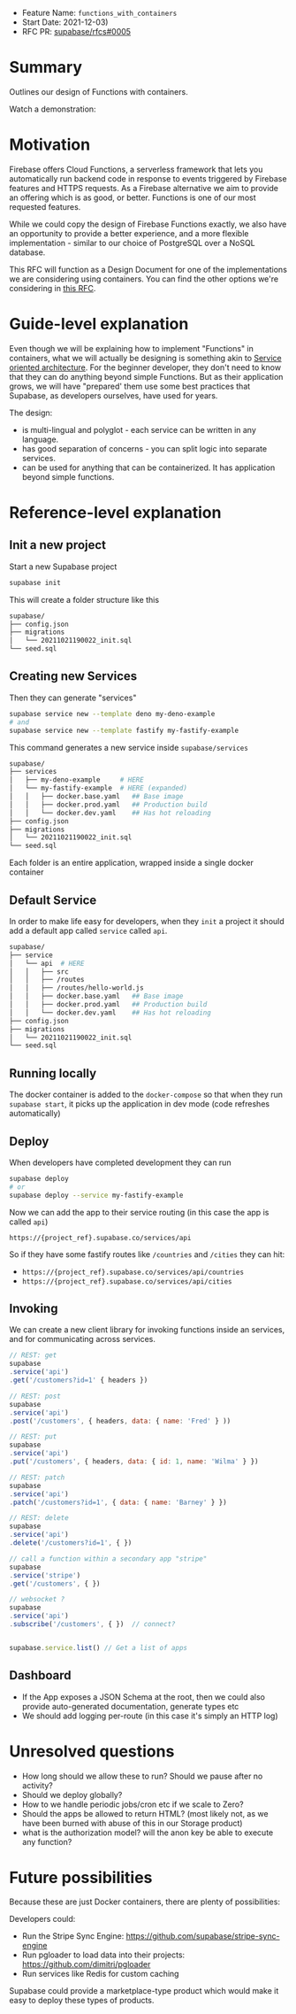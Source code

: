 - Feature Name: `functions_with_containers`
- Start Date: 2021-12-03)
- RFC PR: [supabase/rfcs#0005](https://github.com/supabase/rfcs/pull/0005)

# Summary
[summary]: #summary

Outlines our design of Functions with containers.

Watch a demonstration:

# Motivation
[motivation]: #motivation

Firebase offers Cloud Functions, a serverless framework that lets you automatically run backend code in response to events triggered by Firebase features and HTTPS requests. As a Firebase alternative we aim to provide an offering which is as good, or better. Functions is one of our most requested features.

While we could copy the design of Firebase Functions exactly, we also have an opportunity to provide a better experience, and a more flexible implementation - similar to our choice of PostgreSQL over a NoSQL database.

This RFC will function as a Design Document for one of the implementations we are considering using containers. You can find the other options we're considering in [this RFC](https://github.com/supabase/rfcs/blob/rfc/functions/rfc/0004-functions.md).

# Guide-level explanation
[guide-level-explanation]: #guide-level-explanation

Even though we will be explaining how to implement "Functions" in containers, what we will actually be designing is something akin to [Service oriented architecture](https://en.wikipedia.org/wiki/Service-oriented_architecture). For the beginner developer, they don't need to know that they can do anything beyond simple Functions. But as their application grows, we will have "prepared' them use some best practices that Supabase, as developers ourselves, have used for years.

The design:

- is multi-lingual and polyglot - each service can be written in any language.
- has good separation of concerns - you can split logic into separate services.
- can be used for anything that can be containerized. It has application beyond simple functions.


# Reference-level explanation
[reference-level-explanation]: #reference-level-explanation

## Init a new project

Start a new Supabase project

```bash
supabase init
```

This will create a folder structure like this

```bash
supabase/
├── config.json
├── migrations
│   └── 20211021190022_init.sql
└── seed.sql
```

## Creating new Services

Then they can generate "services"

```bash
supabase service new --template deno my-deno-example
# and
supabase service new --template fastify my-fastify-example
```

This command generates a new service inside `supabase/services`

```bash
supabase/
├── services
│   ├── my-deno-example     # HERE
│   └── my-fastify-example  # HERE (expanded)
│   │   ├── docker.base.yaml   ## Base image 
│   │   ├── docker.prod.yaml   ## Production build
│   │   └── docker.dev.yaml    ## Has hot reloading
├── config.json
├── migrations
│   └── 20211021190022_init.sql
└── seed.sql
```

Each folder is an entire application, wrapped inside a single docker container


## Default Service

In order to make life easy for developers, when they `init` a project it should add a default app called `service` called `api`. 

```bash
supabase/
├── service
│   └── api  # HERE
│   │   ├── src 
│   │   ├── /routes 
│   │   ├── /routes/hello-world.js 
│   │   ├── docker.base.yaml   ## Base image 
│   │   ├── docker.prod.yaml   ## Production build
│   │   └── docker.dev.yaml    ## Has hot reloading
├── config.json
├── migrations
│   └── 20211021190022_init.sql
└── seed.sql
```
## Running locally

The docker container is added to the `docker-compose` so that when they run `supabase start`, it picks up the application in dev mode (code refreshes automatically)


## Deploy

When developers have completed development they can run

```bash
supabase deploy
# or 
supabase deploy --service my-fastify-example
```

Now we can add the app to their service routing (in this case the app is called `api`)

`https://{project_ref}.supabase.co/services/api`

So if they have some fastify routes like `/countries` and `/cities` they can hit:

- `https://{project_ref}.supabase.co/services/api/countries`
- `https://{project_ref}.supabase.co/services/api/cities`



## Invoking

We can create a new client library for invoking functions inside an services, and for communicating across services.

```js
// REST: get
supabase
.service('api')
.get('/customers?id=1' { headers })

// REST: post
supabase
.service('api')
.post('/customers', { headers, data: { name: 'Fred' } ))

// REST: put
supabase
.service('api')
.put('/customers', { headers, data: { id: 1, name: 'Wilma' } })

// REST: patch
supabase
.service('api')
.patch('/customers?id=1', { data: { name: 'Barney' } })

// REST: delete
supabase
.service('api')
.delete('/customers?id=1', { })

// call a function within a secondary app "stripe"
supabase
.service('stripe')
.get('/customers', { })

// websocket ?
supabase
.service('api')
.subscribe('/customers', { })  // connect?


supabase.service.list() // Get a list of apps
```

## Dashboard

- If the App exposes a JSON Schema at the root, then we could also provide auto-generated documentation, generate types etc
- We should add logging per-route (in this case it's simply an HTTP log)


# Unresolved questions
[unresolved-questions]: #unresolved-questions

- How long should we allow these to run? Should we pause after no activity?
- Should we deploy globally?
- How to we handle periodic jobs/cron etc if we scale to Zero?
- Should the apps be allowed to return HTML? (most likely not, as we have been burned with abuse of this in our Storage product)
- what is the authorization model? will the anon key be able to execute any function?

# Future possibilities
[future-possibilities]: #future-possibilities

Because these are just Docker containers, there are plenty of possibilities:

Developers could:

- Run the Stripe Sync Engine: https://github.com/supabase/stripe-sync-engine
- Run pgloader to load data into their projects: https://github.com/dimitri/pgloader
- Run services like Redis for custom caching

Supabase could provide a marketplace-type product which would make it easy to deploy these types of products.